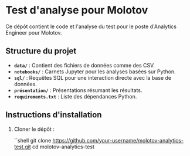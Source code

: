 # Test d'analyse pour Molotov

Ce dépôt contient le code et l'analyse du test pour le poste d'Analytics Engineer pour Molotov.

## Structure du projet

- **`data/`** : Contient des fichiers de données comme des CSV.
- **`notebooks/`** : Carnets Jupyter pour les analyses basées sur Python.
- **`sql/`** : Requêtes SQL pour une interaction directe avec la base de données.
- **`présentation/`** : Présentations résumant les résultats.
- **`requirements.txt`** : Liste des dépendances Python.

## Instructions d'installation

1. Cloner le dépôt :

   ``shell
   git clone https://github.com/your-username/molotov-analytics-test.git
   cd molotov-analytics-test